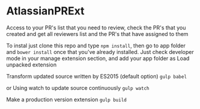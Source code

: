 # AtlassianPRExt

Access to your PR's list that you need to review, check the PR's that you created and get all reviewers list and the PR's that have assigned to them

To instal just clone this repo and type `npm install`, then go to app folder and `bower install` once that you've already installed.
Just check developer mode in your manage extension section, and add your app folder as Load unpacked extension

Transform updated source written by ES2015 (default option)
`gulp babel`

or Using watch to update source continuously
`gulp watch`

Make a production version extension
`gulp build`
